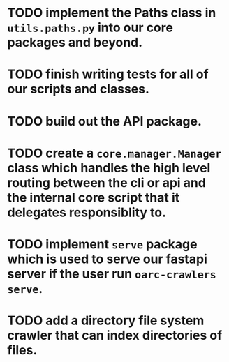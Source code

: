 # TODO implement the Paths class in `utils.paths.py` into our core packages and beyond.

# TODO finish writing tests for all of our scripts and classes.

# TODO build out the API package.

# TODO create a `core.manager.Manager` class which handles the high level routing between the cli or api and the internal core script that it delegates responsiblity to.

# TODO implement `serve` package which is used to serve our fastapi server if the user run `oarc-crawlers serve`.

# TODO add a directory file system crawler that can index directories of files.